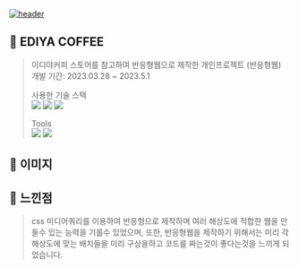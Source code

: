 <a href="www.ediya-portfolio.netlify.app" target=blank>![header](https://capsule-render.vercel.app/api?type=soft&color=002053&height=120&section=header&text=EDIYA%20STORE&fontSize=50&fontColor=fff&animation=fadeIn)</a>
## 📌 EDIYA COFFEE

> 이디야커피 스토어를 참고하여 반응형웹으로 제작한 개인프로젝트 (반응형웹)  
> 개발 기간: 2023.03.28 ~ 2023.5.1
>
> 사용한 기술 스택  
<a href="#!"><img src="https://img.shields.io/badge/html5-E34F26?style=flat&logo=html5&logoColor=white"/></a>
<a href="#!"><img src="https://img.shields.io/badge/css3-1572B6?style=flat&logo=css3&logoColor=white"/></a>
<a href="#!"><img src="https://img.shields.io/badge/jquery-0769AD?style=flat&logo=jquery&logoColor=white"/></a> 
>
> Tools  
> <a href="#!"><img src="https://img.shields.io/badge/visualstudiocode-007ACC?style=flat&logo=visualstudiocode&logoColor=white"/></a>
> <a href="#!"><img src="https://img.shields.io/badge/github-181717?style=flat&logo=github&logoColor=white"/></a>
> 
## 📌 이미지

## 📌 느낀점
> css 미디어쿼리를 이용하여 반응형으로 제작하며 여러 해상도에 적합한 웹을 만들수 있는 능력을 기를수 있었으며,
> 또한, 반응형웹을 제작하기 위해서는 미리 각 해상도에 맞는 배치들을 미리 구상을하고 코드를 짜는것이 좋다는것을 느끼게 되었습니다.

